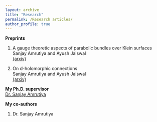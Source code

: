 ```yaml
---
layout: archive
title: "Research"
permalink: /Research articles/
author_profile: true
---
```




**Preprints**  
1. A gauge theoretic aspects of parabolic bundles over Klein surfaces  
Sanjay Amrutiya and Ayush Jaiswal  
[(arxiv)](https://arxiv.org/abs/2202.06210)

2. On d-holomorphic connections  
Sanjay Amrutiya and Ayush Jaiswal  
[(arxiv)](https://arxiv.org/abs/2208.04354) 
 
  **My Ph.D. supervisor**   
  [Dr. Sanjay Amrutiya](https://sites.google.com/site/amrutsanj)  
  
  **My co-authors**   
  1. Dr. Sanjay Amrutiya

